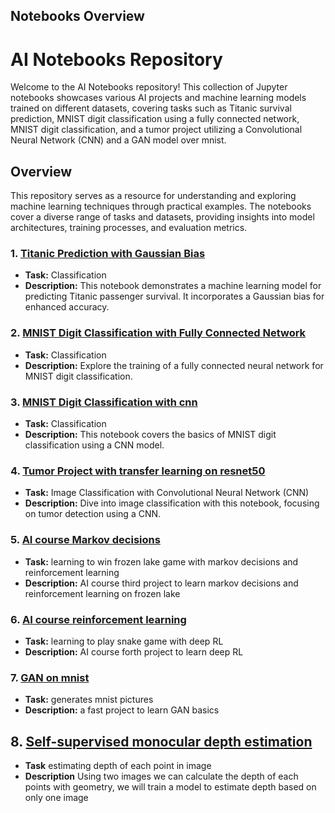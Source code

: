## Notebooks Overview
# AI Notebooks Repository

Welcome to the AI Notebooks repository! This collection of Jupyter notebooks showcases various AI projects and machine learning models trained on different datasets, covering tasks such as Titanic survival prediction, MNIST digit classification using a fully connected network, MNIST digit classification, and a tumor project utilizing a Convolutional Neural Network (CNN) and a GAN model over mnist.

## Overview

This repository serves as a resource for understanding and exploring machine learning techniques through practical examples. The notebooks cover a diverse range of tasks and datasets, providing insights into model architectures, training processes, and evaluation metrics.


### 1. [Titanic Prediction with Gaussian Bias](titanic%20prediction/titanic_nn.ipynb)

- **Task:** Classification
- **Description:** This notebook demonstrates a machine learning model for predicting Titanic passenger survival. It incorporates a Gaussian bias for enhanced accuracy.

### 2. [MNIST Digit Classification with Fully Connected Network](mnist_linear/mnist-linear.ipynb)

- **Task:** Classification
- **Description:** Explore the training of a fully connected neural network for MNIST digit classification.

### 3. [MNIST Digit Classification with cnn](mnist_cnn/mnist-cnn.ipynb)

- **Task:** Classification
- **Description:** This notebook covers the basics of MNIST digit classification using a CNN model.

### 4. [Tumor Project with transfer learning on resnet50](tumor_project/tumor_project.ipynb)

- **Task:** Image Classification with Convolutional Neural Network (CNN)
- **Description:** Dive into image classification with this notebook, focusing on tumor detection using a CNN.

### 5. [AI course Markov decisions](ai_course_markov/problem.ipynb)
- **Task:** learning to win frozen lake game with markov decisions and reinforcement learning
- **Description:** AI course third project to learn markov decisions and reinforcement learning on frozen lake

### 6. [AI course reinforcement learning](ai_corse_RF)
- **Task:** learning to play snake game with deep RL
- **Description:** AI course forth project to learn deep RL
  
### 7. [GAN on mnist](mnist_GAN/Build_a_Generative_Adversarial_Network_on_mnist.ipynb)
- **Task:** generates mnist pictures
- **Description:** a fast project to learn GAN basics

## 8. [Self-supervised monocular depth estimation](SDE)
- **Task** estimating depth of each point in image
- **Description** Using two images we can calculate the depth of each points with geometry, we will train a model to estimate depth based on only one image

